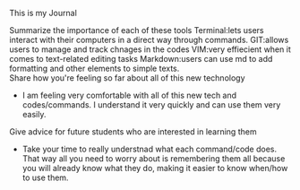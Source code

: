 This is my Journal 

Summarize the importance of each of these tools 
Terminal:lets users interact with their computers in a direct way through commands. 
GIT:allows users to manage and track chnages in the codes
VIM:very effiecient when it comes to text-related editing tasks
Markdown:users can use md to add formatting and other elements to simple texts.  
Share how you're feeling so far about all of this new technology
- I am feeling very comfortable with all of this new tech and codes/commands. I understand it very quickly and can use them very easily. 

Give advice for future students who are interested in learning them
- Take your time to really understnad what each command/code does. That way all you need to worry about is remembering them all because you will already know what they do, making it easier to know when/how to use them. 
